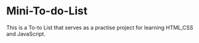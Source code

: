 # Mini-To-do-List
This is a To-to List that serves as a practise project for learning HTML,CSS and JavaScript.
